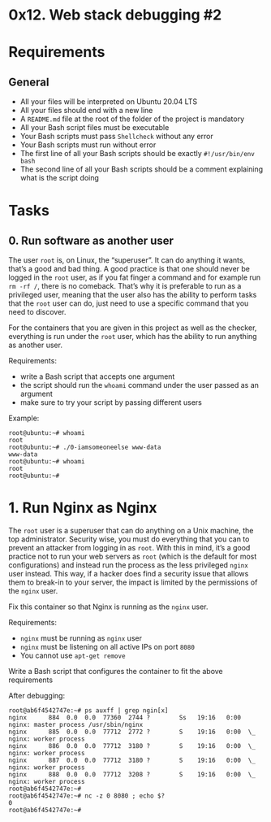 # 0x12. Web stack debugging #2

# Requirements
## General
* All your files will be interpreted on Ubuntu 20.04 LTS
* All your files should end with a new line
* A ```README.md``` file at the root of the folder of the project is mandatory
* All your Bash script files must be executable
* Your Bash scripts must pass ```Shellcheck``` without any error
* Your Bash scripts must run without error
* The first line of all your Bash scripts should be exactly ```#!/usr/bin/env bash```
* The second line of all your Bash scripts should be a comment explaining what is the script doing

# Tasks
## 0. Run software as another user
The user ```root``` is, on Linux, the “superuser”. It can do anything it wants, that’s a good and bad thing. A good practice is that one should never be logged in the ```root``` user, as if you fat finger a command and for example run ```rm -rf /```, there is no comeback. That’s why it is preferable to run as a privileged user, meaning that the user also has the ability to perform tasks that the ```root``` user can do, just need to use a specific command that you need to discover.

For the containers that you are given in this project as well as the checker, everything is run under the ```root``` user, which has the ability to run anything as another user.

Requirements:
* write a Bash script that accepts one argument
* the script should run the ```whoami``` command under the user passed as an argument
* make sure to try your script by passing different users

Example:
```
root@ubuntu:~# whoami
root
root@ubuntu:~# ./0-iamsomeoneelse www-data
www-data
root@ubuntu:~# whoami
root
root@ubuntu:~#
```

# 1. Run Nginx as Nginx
The ```root``` user is a superuser that can do anything on a Unix machine, the top administrator. Security wise, you must do everything that you can to prevent an attacker from logging in as ```root```. With this in mind, it’s a good practice not to run your web servers as ```root``` (which is the default for most configurations) and instead run the process as the less privileged ```nginx``` user instead. This way, if a hacker does find a security issue that allows them to break-in to your server, the impact is limited by the permissions of the ```nginx``` user.

Fix this container so that Nginx is running as the ```nginx``` user.

Requirements:
* ```nginx``` must be running as ```nginx``` user
* ```nginx``` must be listening on all active IPs on port ```8080```
* You cannot use ```apt-get remove```

Write a Bash script that configures the container to fit the above requirements

After debugging:
```
root@ab6f4542747e:~# ps auxff | grep ngin[x]
nginx      884  0.0  0.0  77360  2744 ?        Ss   19:16   0:00 nginx: master process /usr/sbin/nginx
nginx      885  0.0  0.0  77712  2772 ?        S    19:16   0:00  \_ nginx: worker process
nginx      886  0.0  0.0  77712  3180 ?        S    19:16   0:00  \_ nginx: worker process
nginx      887  0.0  0.0  77712  3180 ?        S    19:16   0:00  \_ nginx: worker process
nginx      888  0.0  0.0  77712  3208 ?        S    19:16   0:00  \_ nginx: worker process
root@ab6f4542747e:~#
root@ab6f4542747e:~# nc -z 0 8080 ; echo $?
0
root@ab6f4542747e:~#
```
